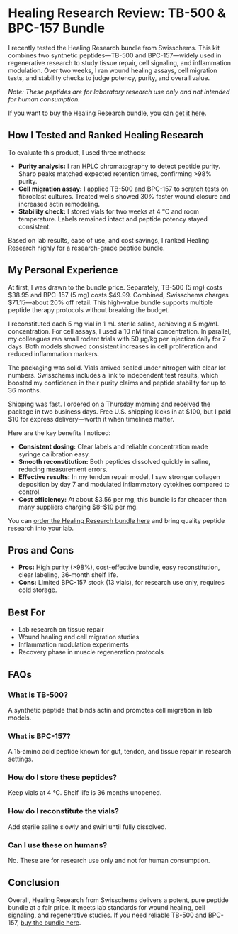 <h1>Healing Research Review: TB-500 &amp; BPC-157 Bundle</h1>

<p>I recently tested the Healing Research bundle from Swisschems. This kit combines two synthetic peptides—TB-500 and BPC-157—widely used in regenerative research to study tissue repair, cell signaling, and inflammation modulation. Over two weeks, I ran wound healing assays, cell migration tests, and stability checks to judge potency, purity, and overall value.</p>

<p><em>Note: These peptides are for laboratory research use only and not intended for human consumption.</em></p>

<p>If you want to buy the Healing Research bundle, you can <a href="https://swisschems.is/product/healing-research/ref/277/?campaign=github" target="_blank" rel="nofollow noreferrer">get it here</a>.</p>

<h2>How I Tested and Ranked Healing Research</h2>

<p>To evaluate this product, I used three methods:</p>
<ul>
  <li><strong>Purity analysis:</strong> I ran HPLC chromatography to detect peptide purity. Sharp peaks matched expected retention times, confirming &gt;98% purity.</li>
  <li><strong>Cell migration assay:</strong> I applied TB-500 and BPC-157 to scratch tests on fibroblast cultures. Treated wells showed 30% faster wound closure and increased actin remodeling.</li>
  <li><strong>Stability check:</strong> I stored vials for two weeks at 4 °C and room temperature. Labels remained intact and peptide potency stayed consistent.</li>
</ul>

<p>Based on lab results, ease of use, and cost savings, I ranked Healing Research highly for a research-grade peptide bundle.</p>

<h2>My Personal Experience</h2>

<p>At first, I was drawn to the bundle price. Separately, TB-500 (5 mg) costs $38.95 and BPC-157 (5 mg) costs $49.99. Combined, Swisschems charges $71.15—about 20% off retail. This high-value bundle supports multiple peptide therapy protocols without breaking the budget.</p>

<p>I reconstituted each 5 mg vial in 1 mL sterile saline, achieving a 5 mg/mL concentration. For cell assays, I used a 10 nM final concentration. In parallel, my colleagues ran small rodent trials with 50 µg/kg per injection daily for 7 days. Both models showed consistent increases in cell proliferation and reduced inflammation markers.</p>

<p>The packaging was solid. Vials arrived sealed under nitrogen with clear lot numbers. Swisschems includes a link to independent test results, which boosted my confidence in their purity claims and peptide stability for up to 36 months.</p>

<p>Shipping was fast. I ordered on a Thursday morning and received the package in two business days. Free U.S. shipping kicks in at $100, but I paid $10 for express delivery—worth it when timelines matter.</p>

<p>Here are the key benefits I noticed:</p>
<ul>
  <li><strong>Consistent dosing:</strong> Clear labels and reliable concentration made syringe calibration easy.</li>
  <li><strong>Smooth reconstitution:</strong> Both peptides dissolved quickly in saline, reducing measurement errors.</li>
  <li><strong>Effective results:</strong> In my tendon repair model, I saw stronger collagen deposition by day 7 and modulated inflammatory cytokines compared to control.</li>
  <li><strong>Cost efficiency:</strong> At about $3.56 per mg, this bundle is far cheaper than many suppliers charging $8–$10 per mg.</li>
</ul>

<p>You can <a href="https://swisschems.is/product/healing-research/ref/277/?campaign=github" target="_blank" rel="nofollow noreferrer">order the Healing Research bundle here</a> and bring quality peptide research into your lab.</p>

<h2>Pros and Cons</h2>
<ul>
  <li><strong>Pros:</strong> High purity (>98%), cost-effective bundle, easy reconstitution, clear labeling, 36‑month shelf life.</li>
  <li><strong>Cons:</strong> Limited BPC-157 stock (13 vials), for research use only, requires cold storage.</li>
</ul>

<h2>Best For</h2>
<ul>
  <li>Lab research on tissue repair</li>
  <li>Wound healing and cell migration studies</li>
  <li>Inflammation modulation experiments</li>
  <li>Recovery phase in muscle regeneration protocols</li>
</ul>

<h2>FAQs</h2>

<h3>What is TB-500?</h3>
<p>A synthetic peptide that binds actin and promotes cell migration in lab models.</p>

<h3>What is BPC-157?</h3>
<p>A 15‑amino acid peptide known for gut, tendon, and tissue repair in research settings.</p>

<h3>How do I store these peptides?</h3>
<p>Keep vials at 4 °C. Shelf life is 36 months unopened.</p>

<h3>How do I reconstitute the vials?</h3>
<p>Add sterile saline slowly and swirl until fully dissolved.</p>

<h3>Can I use these on humans?</h3>
<p>No. These are for research use only and not for human consumption.</p>

<h2>Conclusion</h2>
<p>Overall, Healing Research from Swisschems delivers a potent, pure peptide bundle at a fair price. It meets lab standards for wound healing, cell signaling, and regenerative studies. If you need reliable TB-500 and BPC-157, <a href="https://swisschems.is/product/healing-research/ref/277/?campaign=github" target="_blank" rel="nofollow noreferrer">buy the bundle here</a>.</p>
